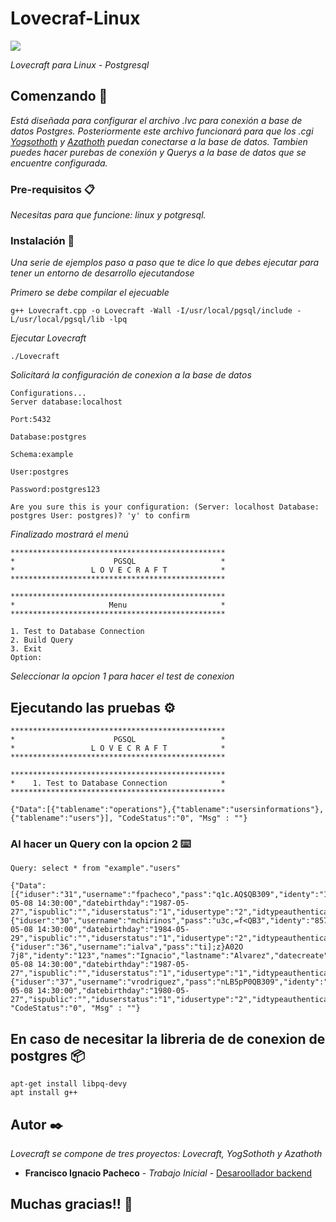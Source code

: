 # Lovecraf-Linux

<img src="https://raw.githubusercontent.com/CatrobioLovecraft-Linux/blob/master/Lovecraft-images/Lovecraft-logo.png" />

_Lovecraft para Linux - Postgresql_

## Comenzando 🚀

_Está diseñada para configurar el archivo .lvc para conexión a base de datos Postgres.
Posteriormente este archivo funcionará para que los .cgi [Yogsothoth](https://github.com/Catrobio/YogSothoth) y [Azathoth](https://github.com/Catrobio/Azathoth) puedan conectarse a la base de datos.
Tambien puedes hacer purebas de conexión y Querys a la base de datos que se encuentre configurada._

### Pre-requisitos 📋

_Necesitas para que funcione: linux y potgresql._

### Instalación 🔧

_Una serie de ejemplos paso a paso que te dice lo que debes ejecutar para tener un entorno de desarrollo ejecutandose_

_Primero se debe compilar el ejecuable_
```
g++ Lovecraft.cpp -o Lovecraft -Wall -I/usr/local/pgsql/include -L/usr/local/pgsql/lib -lpq
```
_Ejecutar Lovecraft_
```
./Lovecraft
```
_Solicitará la configuración de conexion a la base de datos_
```
Configurations...
Server database:localhost

Port:5432

Database:postgres

Schema:example

User:postgres

Password:postgres123

Are you sure this is your configuration: (Server: localhost Database: postgres User: postgres)? 'y' to confirm
```

_Finalizado mostrará el menú_

```
************************************************
*                      PGSQL                   *
*                 L O V E C R A F T            *
************************************************

************************************************
*                     Menu                     *
************************************************

1. Test to Database Connection
2. Build Query
3. Exit
Option:
```

_Seleccionar la opcion 1 para hacer el test de conexion_

## Ejecutando las pruebas ⚙️

```
************************************************
*                      PGSQL                   *
*                 L O V E C R A F T            *
************************************************

************************************************
*    1. Test to Database Connection            *
************************************************

{"Data":[{"tablename":"operations"},{"tablename":"usersinformations"},{"tablename":"users"}], "CodeStatus":"0", "Msg" : ""}
```

### Al hacer un Query con la opcion 2 ⌨️

```
Query: select * from "example"."users"

{"Data":[{"iduser":"31","username":"fpacheco","pass":"q1c.AQ$QB309","identy":"123","names":"Francisco","lastname":"Pacheco","datecreate":"2017-05-08 14:30:00","datebirthday":"1987-05-27","ispublic":"","iduserstatus":"1","idusertype":"2","idtypeauthentication":"2"},{"iduser":"30","username":"mchirinos","pass":"u3c,=f<QB3","identy":"85765","names":"Milagros","lastname":"Chirinos","datecreate":"2019-05-08 14:30:00","datebirthday":"1984-05-29","ispublic":"","iduserstatus":"1","idusertype":"2","idtypeauthentication":"2"},{"iduser":"36","username":"ialva","pass":"ti];z}A02O 7j8","identy":"123","names":"Ignacio","lastname":"Alvarez","datecreate":"2017-05-08 14:30:00","datebirthday":"1987-05-27","ispublic":"","iduserstatus":"1","idusertype":"1","idtypeauthentication":"1"},{"iduser":"37","username":"vrodriguez","pass":"nLB5pP0QB309","identy":"212345","names":"Victor","lastname":"Rodriguez","datecreate":"2017-05-08 14:30:00","datebirthday":"1980-05-27","ispublic":"","iduserstatus":"1","idusertype":"2","idtypeauthentication":"2"}], "CodeStatus":"0", "Msg" : ""}
```

## En caso de necesitar la libreria de de conexion de postgres 📦

```
apt-get install libpq-devy
apt install g++
```

## Autor ✒️

_Lovecraft se compone de tres proyectos: Lovecraft, YogSothoth y Azathoth_

* **Francisco Ignacio Pacheco** - *Trabajo Inicial* - [Desaroollador backend](https://www.linkedin.com/in/francisco-ignacio-pacheco-72293431)

## Muchas gracias!! 🎁

